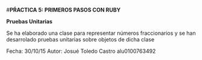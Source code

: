 #**PŔACTICA 5: PRIMEROS PASOS CON RUBY**

**Pruebas Unitarias**

Se ha elaborado una clase para representar números fraccionarios y se han desarrolado pruebas unitarias sobre objetos de dicha clase

Fecha: 30/10/15
Autor: Josué Toledo Castro alu0100763492
